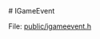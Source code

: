 <type name="IGameEvent" category="classfunc" is="class">
	<summary>
# IGameEvent

File: [public/igameevent.h](https://github.com/danielga/sourcesdk-minimal/blob/master/public/igameevents.h#L65-L85)
	</summary>
</type>